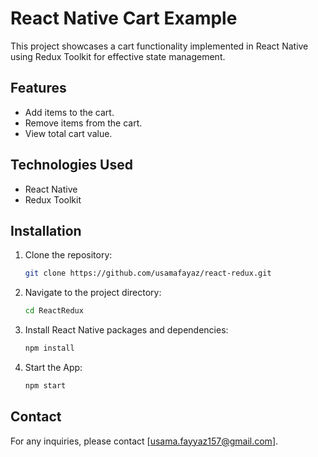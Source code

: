 # React Native Cart Example

This project showcases a cart functionality implemented in React Native using Redux Toolkit for effective state management.

## Features

- Add items to the cart.
- Remove items from the cart.
- View total cart value.

## Technologies Used

- React Native
- Redux Toolkit

## Installation

1. Clone the repository:

   ```bash
   git clone https://github.com/usamafayaz/react-redux.git
   ```

2. Navigate to the project directory:

   ```bash
   cd ReactRedux
   ```

3. Install React Native packages and dependencies:

   ```bash
   npm install
   ```

4. Start the App:
   ```bash
   npm start
   ```

## Contact

For any inquiries, please contact [usama.fayyaz157@gmail.com].
